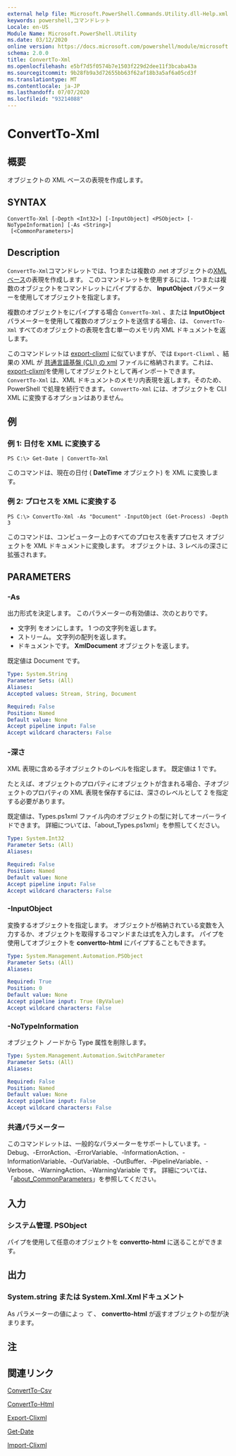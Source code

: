 ```yaml
---
external help file: Microsoft.PowerShell.Commands.Utility.dll-Help.xml
keywords: powershell,コマンドレット
Locale: en-US
Module Name: Microsoft.PowerShell.Utility
ms.date: 03/12/2020
online version: https://docs.microsoft.com/powershell/module/microsoft.powershell.utility/convertto-xml?view=powershell-5.1&WT.mc_id=ps-gethelp
schema: 2.0.0
title: ConvertTo-Xml
ms.openlocfilehash: e5bf7d5f0574b7e1503f229d2dee11f3bcaba43a
ms.sourcegitcommit: 9b28fb9a3d72655bb63f62af18b3a5af6a05cd3f
ms.translationtype: MT
ms.contentlocale: ja-JP
ms.lasthandoff: 07/07/2020
ms.locfileid: "93214088"
---
```

# ConvertTo-Xml

## 概要
オブジェクトの XML ベースの表現を作成します。

## SYNTAX

```
ConvertTo-Xml [-Depth <Int32>] [-InputObject] <PSObject> [-NoTypeInformation] [-As <String>]
 [<CommonParameters>]
```

## Description

`ConvertTo-Xml`コマンドレットでは、1つまたは複数の .net オブジェクトの[XML ベース](/dotnet/api/system.xml.xmldocument)の表現を作成します。 このコマンドレットを使用するには、1つまたは複数のオブジェクトをコマンドレットにパイプするか、 **InputObject** パラメーターを使用してオブジェクトを指定します。

複数のオブジェクトをにパイプする場合 `ConvertTo-Xml` 、または **InputObject** パラメーターを使用して複数のオブジェクトを送信する場合、は、 `ConvertTo-Xml` すべてのオブジェクトの表現を含む単一のメモリ内 XML ドキュメントを返します。

このコマンドレットは [export-clixml](./Export-Clixml.md) に似ていますが、では `Export-Clixml` 、結果の XML が [共通言語基盤 (CLI) の xml](https://www.ecma-international.org/publications/standards/Ecma-335.htm) ファイルに格納されます。これは、 [export-clixml](./Import-Clixml.md)を使用してオブジェクトとして再インポートできます。 `ConvertTo-Xml` は、XML ドキュメントのメモリ内表現を返します。そのため、PowerShell で処理を続行できます。 `ConvertTo-Xml` には、オブジェクトを CLI XML に変換するオプションはありません。

## 例

### 例 1: 日付を XML に変換する

```
PS C:\> Get-Date | ConvertTo-Xml
```

このコマンドは、現在の日付 ( **DateTime** オブジェクト) を XML に変換します。

### 例 2: プロセスを XML に変換する

```
PS C:\> ConvertTo-Xml -As "Document" -InputObject (Get-Process) -Depth 3
```

このコマンドは、コンピューター上のすべてのプロセスを表すプロセス オブジェクトを XML ドキュメントに変換します。 オブジェクトは、3 レベルの深さに拡張されます。

## PARAMETERS

### -As

出力形式を決定します。
このパラメーターの有効値は、次のとおりです。

- 文字列 をオンにします。
1 つの文字列を返します。
- ストリーム。
文字列の配列を返します。
- ドキュメントです。
**XmlDocument** オブジェクトを返します。

既定値は Document です。

```yaml
Type: System.String
Parameter Sets: (All)
Aliases:
Accepted values: Stream, String, Document

Required: False
Position: Named
Default value: None
Accept pipeline input: False
Accept wildcard characters: False
```

### -深さ

XML 表現に含める子オブジェクトのレベルを指定します。 既定値は 1 です。

たとえば、オブジェクトのプロパティにオブジェクトが含まれる場合、子オブジェクトのプロパティの XML 表現を保存するには、深さのレベルとして 2 を指定する必要があります。

既定値は、Types.ps1xml ファイル内のオブジェクトの型に対してオーバーライドできます。 詳細については、「about_Types.ps1xml」を参照してください。

```yaml
Type: System.Int32
Parameter Sets: (All)
Aliases:

Required: False
Position: Named
Default value: None
Accept pipeline input: False
Accept wildcard characters: False
```

### -InputObject

変換するオブジェクトを指定します。 オブジェクトが格納されている変数を入力するか、オブジェクトを取得するコマンドまたは式を入力します。 パイプを使用してオブジェクトを **convertto-html** にパイプすることもできます。

```yaml
Type: System.Management.Automation.PSObject
Parameter Sets: (All)
Aliases:

Required: True
Position: 0
Default value: None
Accept pipeline input: True (ByValue)
Accept wildcard characters: False
```

### -NoTypeInformation

オブジェクト ノードから Type 属性を削除します。

```yaml
Type: System.Management.Automation.SwitchParameter
Parameter Sets: (All)
Aliases:

Required: False
Position: Named
Default value: None
Accept pipeline input: False
Accept wildcard characters: False
```

### 共通パラメーター

このコマンドレットは、一般的なパラメーターをサポートしています。-Debug、-ErrorAction、-ErrorVariable、-InformationAction、-InformationVariable、-OutVariable、-OutBuffer、-PipelineVariable、-Verbose、-WarningAction、-WarningVariable です。 詳細については、「[about_CommonParameters](https://go.microsoft.com/fwlink/?LinkID=113216)」を参照してください。

## 入力

### システム管理. PSObject

パイプを使用して任意のオブジェクトを **convertto-html** に送ることができます。

## 出力

### System.string または System.Xml.Xmlドキュメント

As パラメーターの値によっ *て* 、 **convertto-html** が返すオブジェクトの型が決まります。

## 注

## 関連リンク

[ConvertTo-Csv](ConvertTo-Csv.md)

[ConvertTo-Html](ConvertTo-Html.md)

[Export-Clixml](Export-Clixml.md)

[Get-Date](Get-Date.md)

[Import-Clixml](Import-Clixml.md)
